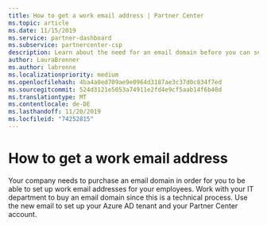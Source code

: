 ```yaml
---
title: How to get a work email address | Partner Center
ms.topic: article
ms.date: 11/15/2019
ms.service: partner-dashboard
ms.subservice: partnercenter-csp
description: Learn about the need for an email domain before you can set up an Azure AD account in Partner Center. Learn also how to purchase an email domain.
author: LauraBrenner
ms.author: labrenne
ms.localizationpriority: medium
ms.openlocfilehash: 4ba4a0ed709ae9e0964d3187ae3c37d0c834f7ed
ms.sourcegitcommit: 524d3121e5053a74911e2fd4e9cf5aab14f6b48d
ms.translationtype: MT
ms.contentlocale: de-DE
ms.lasthandoff: 11/20/2019
ms.locfileid: "74252815"
---
```

# <a name="how-to-get-a-work-email-address"></a>How to get a work email address

Your company needs to purchase an email domain in order for you to be able to set up work email addresses for your employees. Work with your IT department to buy an email domain since this is a technical process. Use the new email to set up your Azure AD tenant and your Partner Center account.
